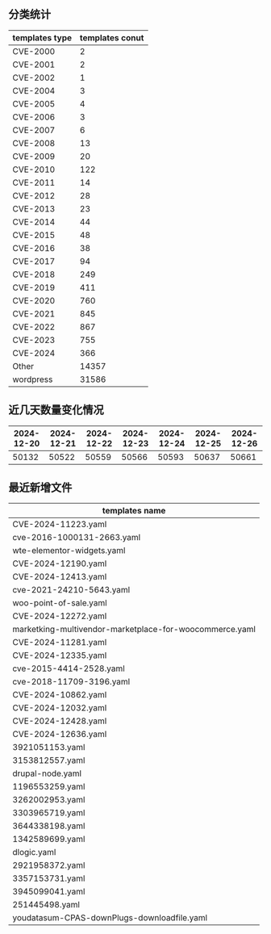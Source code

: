 ## 分类统计
| templates type | templates conut | 
| --- | --- |
| CVE-2000 | 2 |
| CVE-2001 | 2 |
| CVE-2002 | 1 |
| CVE-2004 | 3 |
| CVE-2005 | 4 |
| CVE-2006 | 3 |
| CVE-2007 | 6 |
| CVE-2008 | 13 |
| CVE-2009 | 20 |
| CVE-2010 | 122 |
| CVE-2011 | 14 |
| CVE-2012 | 28 |
| CVE-2013 | 23 |
| CVE-2014 | 44 |
| CVE-2015 | 48 |
| CVE-2016 | 38 |
| CVE-2017 | 94 |
| CVE-2018 | 249 |
| CVE-2019 | 411 |
| CVE-2020 | 760 |
| CVE-2021 | 845 |
| CVE-2022 | 867 |
| CVE-2023 | 755 |
| CVE-2024 | 366 |
| Other | 14357 |
| wordpress | 31586 |
## 近几天数量变化情况
|2024-12-20 | 2024-12-21 | 2024-12-22 | 2024-12-23 | 2024-12-24 | 2024-12-25 | 2024-12-26|
|--- | ------ | ------ | ------ | ------ | ------ | ---|
|50132 | 50522 | 50559 | 50566 | 50593 | 50637 | 50661|
## 最近新增文件
| templates name | 
| --- |
| CVE-2024-11223.yaml |
| cve-2016-1000131-2663.yaml |
| wte-elementor-widgets.yaml |
| CVE-2024-12190.yaml |
| CVE-2024-12413.yaml |
| cve-2021-24210-5643.yaml |
| woo-point-of-sale.yaml |
| CVE-2024-12272.yaml |
| marketking-multivendor-marketplace-for-woocommerce.yaml |
| CVE-2024-11281.yaml |
| CVE-2024-12335.yaml |
| cve-2015-4414-2528.yaml |
| cve-2018-11709-3196.yaml |
| CVE-2024-10862.yaml |
| CVE-2024-12032.yaml |
| CVE-2024-12428.yaml |
| CVE-2024-12636.yaml |
| 3921051153.yaml |
| 3153812557.yaml |
| drupal-node.yaml |
| 1196553259.yaml |
| 3262002953.yaml |
| 3303965719.yaml |
| 3644338198.yaml |
| 1342589699.yaml |
| dlogic.yaml |
| 2921958372.yaml |
| 3357153731.yaml |
| 3945099041.yaml |
| 251445498.yaml |
| youdatasum-CPAS-downPlugs-downloadfile.yaml |
